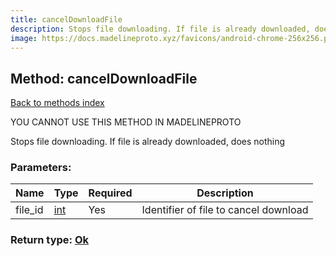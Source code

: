 ```yaml
---
title: cancelDownloadFile
description: Stops file downloading. If file is already downloaded, does nothing
image: https://docs.madelineproto.xyz/favicons/android-chrome-256x256.png
---
```

## Method: cancelDownloadFile  
[Back to methods index](index.md)


YOU CANNOT USE THIS METHOD IN MADELINEPROTO


Stops file downloading. If file is already downloaded, does nothing

### Parameters:

| Name     |    Type       | Required | Description |
|----------|---------------|----------|-------------|
|file\_id|[int](../types/int.md) | Yes|Identifier of file to cancel download|


### Return type: [Ok](../types/Ok.md)

